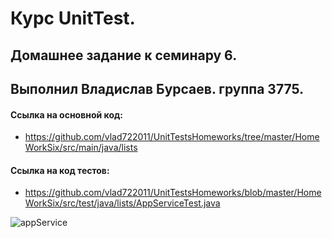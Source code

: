 # Курс UnitTest. 

## Домашнее задание к семинару 6.

## Выполнил Владислав Бурсаев. группа 3775.


#### Ссылка на основной код:
* https://github.com/vlad722011/UnitTestsHomeworks/tree/master/HomeWorkSix/src/main/java/lists


#### Ссылка на код тестов:
* https://github.com/vlad722011/UnitTestsHomeworks/blob/master/HomeWorkSix/src/test/java/lists/AppServiceTest.java



![appService](/HomeWorkSix/src/main/resources/AppServiceTestCoverage100%25.png)


